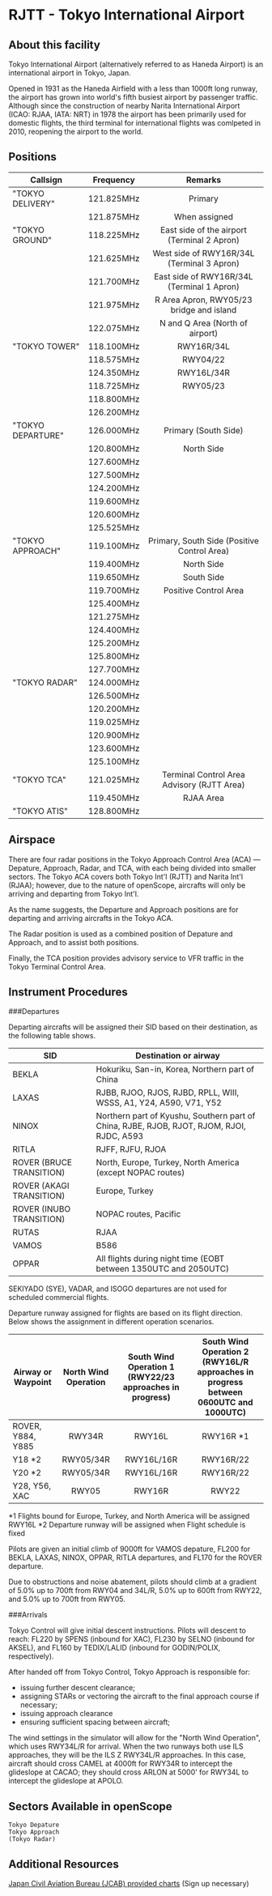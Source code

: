 # RJTT - Tokyo International Airport

## About this facility

Tokyo International Airport (alternatively referred to as Haneda Airport) is an international airport in Tokyo, Japan. 

Opened in 1931 as the Haneda Airfield with a less than 1000ft long runway, the airport has grown into world's fifth busiest airport by passenger traffic. Although since the construction of nearby Narita International Airport (ICAO: RJAA, IATA: NRT) in 1978 the airport has been primarily used for domestic flights, the third terminal for international flights was comlpeted in 2010, reopening the airport to the world.

## Positions

|Callsign             | Frequency  | Remarks
|---------------------|:----------:|:---------------------------------------------:|
|"TOKYO DELIVERY"     | 121.825MHz | Primary                                       |
|                     | 121.875MHz | When assigned                                 |
|"TOKYO GROUND"       | 118.225MHz | East side of the airport (Terminal 2 Apron)   |
|                     | 121.625MHz | West side of RWY16R/34L (Terminal 3 Apron)    |
|                     | 121.700MHz | East side of RWY16R/34L (Terminal 1 Apron)    |
|                     | 121.975MHz | R Area Apron, RWY05/23 bridge and island      |
|                     | 122.075MHz | N and Q Area (North of airport)               |
|"TOKYO TOWER"        | 118.100MHz | RWY16R/34L                                    |
|                     | 118.575MHz | RWY04/22                                      |
|                     | 124.350MHz | RWY16L/34R                                    |
|                     | 118.725MHz | RWY05/23                                      |
|                     | 118.800MHz |                                               |
|                     | 126.200MHz |                                               |
|"TOKYO DEPARTURE"    | 126.000MHz | Primary (South Side)                          |
|                     | 120.800MHz | North Side                                    |
|                     | 127.600MHz |                                               |
|                     | 127.500MHz |                                               |
|                     | 124.200MHz |                                               |
|                     | 119.600MHz |                                               |
|                     | 120.600MHz |                                               |
|                     | 125.525MHz |                                               |
|"TOKYO APPROACH"     | 119.100MHz | Primary, South Side (Positive Control Area)   |
|                     | 119.400MHz | North Side                                    |
|                     | 119.650MHz | South Side                                    |
|                     | 119.700MHz | Positive Control Area                         |
|                     | 125.400MHz |                                               |
|                     | 121.275MHz |                                               |
|                     | 124.400MHz |                                               |
|                     | 125.200MHz |                                               |
|                     | 125.800MHz |                                               |
|                     | 127.700MHz |                                               |
|"TOKYO RADAR"        | 124.000MHz |                                               |
|                     | 126.500MHz |                                               |
|                     | 120.200MHz |                                               |
|                     | 119.025MHz |                                               |
|                     | 120.900MHz |                                               |
|                     | 123.600MHz |                                               |
|                     | 125.100MHz |                                               |
|"TOKYO TCA"          | 121.025MHz | Terminal Control Area Advisory (RJTT Area)    |
|                     | 119.450MHz | RJAA Area                                     |
|"TOKYO ATIS"         | 128.800MHz |                                               |

## Airspace

There are four radar positions in the Tokyo Approach Control Area (ACA) — Depature, Approach, Radar, and TCA, with each being divided into smaller sectors. The Tokyo ACA covers both Tokyo Int'l (RJTT) and Narita Int'l (RJAA); however, due to the nature of openScope, aircrafts will only be arriving and departing from Tokyo Int'l.

As the name suggests, the Departure and Approach positions are for departing and arriving aircrafts in the Tokyo ACA.

The Radar position is used as a combined position of Depature and Approach, and to assist both positions.

Finally, the TCA position provides advisory service to VFR traffic in the Tokyo Terminal Control Area. 

## Instrument Procedures

###Departures

Departing aircrafts will be assigned their SID based on their destination, as the following table shows.

|SID                      | Destination or airway                                                                     
|-------------------------|-------------------------------------------------------------------------------------------|
|BEKLA                    | Hokuriku, San-in, Korea, Northern part of China                                           |
|LAXAS                    | RJBB, RJOO, RJOS, RJBD, RPLL, WIII, WSSS, A1, Y24, A590, V71, Y52                         |
|NINOX                    | Northern part of Kyushu, Southern part of China, RJBE, RJOB, RJOT, RJOM, RJOI, RJDC, A593 |
|RITLA                    | RJFF, RJFU, RJOA                                                                          |
|ROVER (BRUCE TRANSITION) | North, Europe, Turkey, North America (except NOPAC routes)                                |
|ROVER (AKAGI TRANSITION) | Europe, Turkey                                                                            |
|ROVER (INUBO TRANSITION) | NOPAC routes, Pacific                                                                     |
|RUTAS                    | RJAA                                                                                      |
|VAMOS                    | B586                                                                                      |
|OPPAR                    | All flights during night time (EOBT between 1350UTC and 2050UTC)                          |

SEKIYADO (SYE), VADAR, and ISOGO departures are not used for scheduled commercial flights.

Departure runway assigned for flights are based on its flight direction. Below shows the assignment in different operation scenarios.

|Airway or Waypoint       | North Wind Operation   | South Wind Operation 1 (RWY22/23 approaches in progress)   | South Wind Operation 2 (RWY16L/R approaches in progress between 0600UTC and 1000UTC) 
|-------------------------|:----------------------:|:----------------------------------------------------------:|:--------------------------------------------------------------------------------------:|
|ROVER, Y884, Y885        | RWY34R                 | RWY16L                                                     | RWY16R *1                                                                              |
|Y18 *2                   | RWY05/34R              | RWY16L/16R                                                 | RWY16R/22                                                                              |
|Y20 *2                   | RWY05/34R              | RWY16L/16R                                                 | RWY16R/22                                                                              |
|Y28, Y56, XAC            | RWY05                  | RWY16R                                                     | RWY22                                                                                  |

*1 Flights bound for Europe, Turkey, and North America will be assigned RWY16L
*2 Departure runway will be assigned when Flight schedule is fixed

Pilots are given an initial climb of 9000ft for VAMOS depature, FL200 for BEKLA, LAXAS, NINOX, OPPAR, RITLA departures, and FL170 for the ROVER departure.

Due to obstructions and noise abatement, pilots should climb at a gradient of 5.0% up to 700ft from RWY04 and 34L/R, 5.0% up to 600ft from RWY22, and 5.0% up to 700ft from RWY05. 

###Arrivals

Tokyo Control will give initial descent instructions. Pilots will descent to reach: FL220 by SPENS (inbound for XAC), FL230 by SELNO (inbound for AKSEL), and FL160 by TEDIX/LALID (inbound for GODIN/POLIX, respectively).

After handed off from Tokyo Control, Tokyo Approach is responsible for: 
* issuing further descent clearance;
* assigning STARs or vectoring the aircraft to the final approach course if necessary;
* issuing approach clearance
* ensuring sufficient spacing between aircraft;

The wind settings in the simulator will allow for the "North Wind Operation", which uses RWY34L/R for arrival. When the two runways both use ILS approaches, they will be the ILS Z RWY34L/R approaches. In this case, aircraft should cross CAMEL at 4000ft for RWY34R to intercept the glideslope at CACAO; they should cross ARLON at 5000' for RWY34L to intercept the glideslope at APOLO.

## Sectors Available in openScope
```
Tokyo Depature
Tokyo Approach
(Tokyo Radar)
```

## Additional Resources
<a href="https://aisjapan.mlit.go.jp" target="_blank">Japan Civil Aviation Bureau (JCAB) provided charts</a> (Sign up necessary)